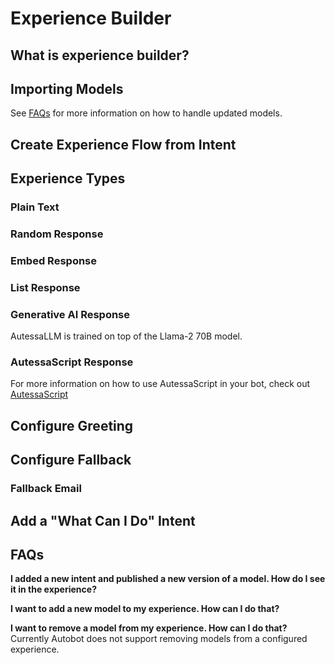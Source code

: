 # Experience Builder

## What is experience builder?

## Importing Models

See [FAQs](#faqs) for more information on how to handle updated models. 

## Create Experience Flow from Intent

## Experience Types

### Plain Text

### Random Response

### Embed Response

### List Response

### Generative AI Response
AutessaLLM is trained on top of the Llama-2 70B model.

### AutessaScript Response
For more information on how to use AutessaScript in your bot, check out [AutessaScript](autobot/inner/autessa_script.md)

## Configure Greeting

## Configure Fallback

### Fallback Email

## Add a "What Can I Do" Intent

## FAQs
**I added a new intent and published a new version of a model. How do I see it in the experience?**

**I want to add a new model to my experience. How can I do that?**

**I want to remove a model from my experience. How can I do that?**
Currently Autobot does not support removing models from a configured experience. 
